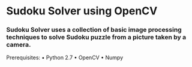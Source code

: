 # Sudoku Solver using OpenCV

### Sudoku Solver uses a collection of basic image processing techniques to solve Sudoku puzzle from a picture taken by a camera.

Prerequisites:
  •	Python 2.7
  •	OpenCV
  •	Numpy

